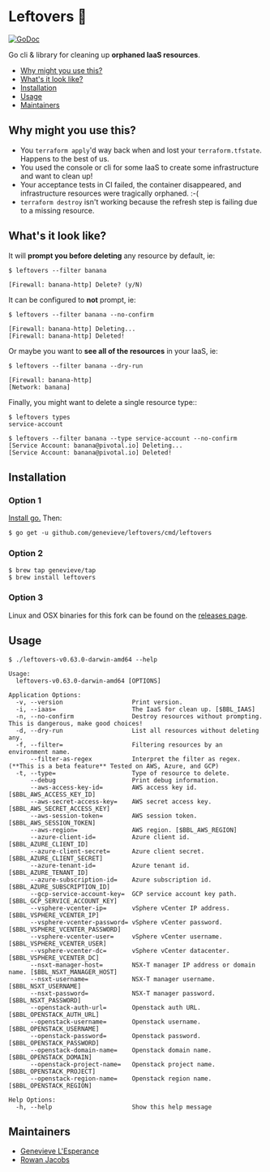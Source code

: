 # Leftovers :turkey:

[![GoDoc](https://godoc.org/github.com/genevieve/leftovers?status.svg)](https://godoc.org/github.com/genevieve/leftovers)

Go cli & library for cleaning up **orphaned IaaS resources**.

* <a href='#why'>Why might you use this?</a>
* <a href='#what'>What's it look like?</a>
* <a href='#how'>Installation</a>
* <a href='#usage'>Usage</a>
* <a href='#maintainers'>Maintainers</a>



## <a name='why'></a> Why might you use this?
- You `terraform apply`'d way back when and lost your `terraform.tfstate`. Happens to the best of us.
- You used the console or cli for some IaaS to create some infrastructure and want to clean up!
- Your acceptance tests in CI failed, the container disappeared, and
infrastructure resources were tragically orphaned. :-(
- `terraform destroy` isn't working because the refresh step is failing due to a missing resource.



## <a name='what'></a>What's it look like?

It will **prompt you before deleting** any resource by default, ie:

```console
$ leftovers --filter banana

[Firewall: banana-http] Delete? (y/N)
```

It can be configured to **not** prompt, ie:

```console
$ leftovers --filter banana --no-confirm

[Firewall: banana-http] Deleting...
[Firewall: banana-http] Deleted!
```

Or maybe you want to **see all of the resources** in your IaaS, ie:
```console
$ leftovers --filter banana --dry-run

[Firewall: banana-http]
[Network: banana]
```


Finally, you might want to delete a single resource type::
```console
$ leftovers types
service-account

$ leftovers --filter banana --type service-account --no-confirm
[Service Account: banana@pivotal.io] Deleting...
[Service Account: banana@pivotal.io] Deleted!
```



## <a name='how'></a>Installation

### Option 1
[Install go.](https://golang.org/doc/install) Then:

```console
$ go get -u github.com/genevieve/leftovers/cmd/leftovers
```

### Option 2

```console
$ brew tap genevieve/tap
$ brew install leftovers
```

### Option 3

Linux and OSX binaries for this fork can be found on the [releases page](https://github.com/notrepo05/leftovers/releases).



## <a name='how'></a>Usage

```console
$ ./leftovers-v0.63.0-darwin-amd64 --help

Usage:
  leftovers-v0.63.0-darwin-amd64 [OPTIONS]

Application Options:
  -v, --version                   Print version.
  -i, --iaas=                     The IaaS for clean up. [$BBL_IAAS]
  -n, --no-confirm                Destroy resources without prompting. This is dangerous, make good choices!
  -d, --dry-run                   List all resources without deleting any.
  -f, --filter=                   Filtering resources by an environment name.
      --filter-as-regex           Interpret the filter as regex. (**This is a beta feature** Tested on AWS, Azure, and GCP)
  -t, --type=                     Type of resource to delete.
      --debug                     Print debug information.
      --aws-access-key-id=        AWS access key id. [$BBL_AWS_ACCESS_KEY_ID]
      --aws-secret-access-key=    AWS secret access key. [$BBL_AWS_SECRET_ACCESS_KEY]
      --aws-session-token=        AWS session token. [$BBL_AWS_SESSION_TOKEN]
      --aws-region=               AWS region. [$BBL_AWS_REGION]
      --azure-client-id=          Azure client id. [$BBL_AZURE_CLIENT_ID]
      --azure-client-secret=      Azure client secret. [$BBL_AZURE_CLIENT_SECRET]
      --azure-tenant-id=          Azure tenant id. [$BBL_AZURE_TENANT_ID]
      --azure-subscription-id=    Azure subscription id. [$BBL_AZURE_SUBSCRIPTION_ID]
      --gcp-service-account-key=  GCP service account key path. [$BBL_GCP_SERVICE_ACCOUNT_KEY]
      --vsphere-vcenter-ip=       vSphere vCenter IP address. [$BBL_VSPHERE_VCENTER_IP]
      --vsphere-vcenter-password= vSphere vCenter password. [$BBL_VSPHERE_VCENTER_PASSWORD]
      --vsphere-vcenter-user=     vSphere vCenter username. [$BBL_VSPHERE_VCENTER_USER]
      --vsphere-vcenter-dc=       vSphere vCenter datacenter. [$BBL_VSPHERE_VCENTER_DC]
      --nsxt-manager-host=        NSX-T manager IP address or domain name. [$BBL_NSXT_MANAGER_HOST]
      --nsxt-username=            NSX-T manager username. [$BBL_NSXT_USERNAME]
      --nsxt-password=            NSX-T manager password. [$BBL_NSXT_PASSWORD]
      --openstack-auth-url=       Openstack auth URL. [$BBL_OPENSTACK_AUTH_URL]
      --openstack-username=       Openstack username. [$BBL_OPENSTACK_USERNAME]
      --openstack-password=       Openstack password. [$BBL_OPENSTACK_PASSWORD]
      --openstack-domain-name=    Openstack domain name. [$BBL_OPENSTACK_DOMAIN]
      --openstack-project-name=   Openstack project name. [$BBL_OPENSTACK_PROJECT]
      --openstack-region-name=    Openstack region name. [$BBL_OPENSTACK_REGION]

Help Options:
  -h, --help                      Show this help message
```

## <a name='maintainers'></a>Maintainers

- [Genevieve L'Esperance](https://twitter.com/genevieve_vl)
- [Rowan Jacobs](https://github.com/rowanjacobs)
